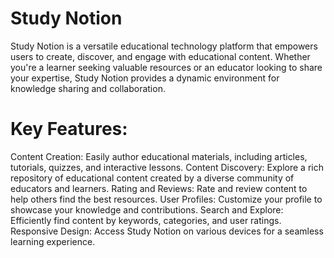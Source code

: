 # Study Notion

Study Notion is a versatile educational technology platform that empowers users to create, discover, and engage with educational content. Whether you're a learner seeking valuable resources or an educator looking to share your expertise, Study Notion provides a dynamic environment for knowledge sharing and collaboration.

# Key Features:

Content Creation: Easily author educational materials, including articles, tutorials, quizzes, and interactive lessons.
Content Discovery: Explore a rich repository of educational content created by a diverse community of educators and learners.
Rating and Reviews: Rate and review content to help others find the best resources.
User Profiles: Customize your profile to showcase your knowledge and contributions.
Search and Explore: Efficiently find content by keywords, categories, and user ratings.
Responsive Design: Access Study Notion on various devices for a seamless learning experience.
